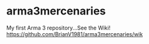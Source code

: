 # arma3mercenaries
My first Arma 3 repository...See the Wiki!
https://github.com/BrianV1981/arma3mercenaries/wik
